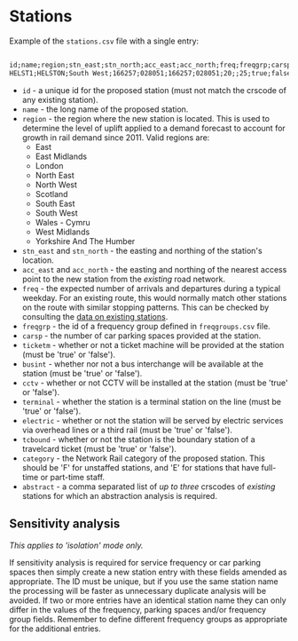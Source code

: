 # Stations
<!-- position: 3 -->

Example of the `stations.csv` file with a single entry:

```txt

id;name;region;stn_east;stn_north;acc_east;acc_north;freq;freqgrp;carsp;ticketm;busint;cctv;terminal;electric;tcbound;category;abstract
HELST1;HELSTON;South West;166257;028051;166257;028051;20;;25;true;false;true;true;false;false;E;PNZ,SER
```

* `id` - a unique id for the proposed station (must not match the crscode of any existing station).
* `name` - the long name of the proposed station.
* `region` - the region where the new station is located. This is used to determine the level of uplift applied to a demand forecast to account for growth in rail demand since 2011. Valid regions are:
    * East
    * East Midlands
    * London
    * North East
    * North West
    * Scotland
    * South East
    * South West
    * Wales - Cymru
    * West Midlands
    * Yorkshire And The Humber
* `stn_east` and `stn_north` - the easting and northing of the station's location.
* `acc_east` and `acc_north` - the easting and northing of the nearest access point to the new station from the *existing* road network.
* `freq` - the expected number of arrivals and departures during a typical weekday. For an existing route, this would normally match other stations on the route with similar stopping patterns. This can be checked by consulting the [data on existing stations](https://github.com/station-demand-forecasting-tool/sdft-docker/blob/master/db/data/stations/stations.csv).
* `freqgrp` - the id of a frequency group defined in `freqgroups.csv` file. 
* `carsp` - the number of car parking spaces provided at the station.
* `ticketm` - whether or not a ticket machine will be provided at the station (must be 'true' or 'false').
* `busint` - whether nor not a bus interchange will be available at the station (must be 'true' or 'false').
* `cctv` - whether or not CCTV will be installed at the station (must be 'true' or 'false').
* `terminal` - whether the station is a terminal station on the line (must be 'true' or 'false').
* `electric` - whether or not the station will be served by electric services via overhead lines or a third rail (must be 'true' or 'false').
* `tcbound` - whether or not the station is the boundary station of a travelcard ticket (must be 'true' or 'false').
* `category` - the Network Rail category of the proposed station. This should be 'F' for unstaffed stations, and 'E' for stations that have full-time or part-time staff.
* `abstract` - a comma separated list of *up to three* crscodes of *existing* stations for which an abstraction analysis is required.

## Sensitivity analysis

*This applies to 'isolation' mode only.*

If sensitivity analysis is required for service frequency or car parking spaces then simply create a new station entry with these fields amended as appropriate. The ID must be unique, but if you use the same station name the processing will be faster as unnecessary duplicate analysis will be avoided. If two or more entries have an identical station name they can only differ in the values of the frequency, parking spaces and/or frequency group fields. Remember to define different frequency groups as appropriate for the additional entries. 
